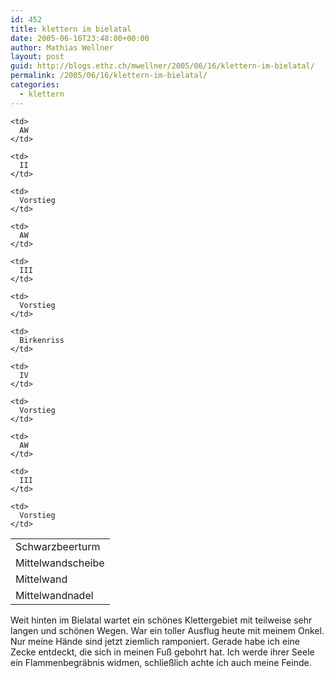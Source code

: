 ```yaml
---
id: 452
title: klettern im bielatal
date: 2005-06-16T23:48:00+00:00
author: Mathias Wellner
layout: post
guid: http://blogs.ethz.ch/mwellner/2005/06/16/klettern-im-bielatal/
permalink: /2005/06/16/klettern-im-bielatal/
categories:
  - klettern
---
```

<table cellpadding="&quot;3">
  <tr>
    <td>
      Schwarzbeerturm
    </td>
    
    <td>
      AW
    </td>
    
    <td>
      II
    </td>
    
    <td>
      Vorstieg
    </td>
  </tr>
  
  <tr>
    <td>
      Mittelwandscheibe
    </td>
    
    <td>
      AW
    </td>
    
    <td>
      III
    </td>
    
    <td>
      Vorstieg
    </td>
  </tr>
  
  <tr>
    <td>
      Mittelwand
    </td>
    
    <td>
      Birkenriss
    </td>
    
    <td>
      IV
    </td>
    
    <td>
      Vorstieg
    </td>
  </tr>
  
  <tr>
    <td>
      Mittelwandnadel
    </td>
    
    <td>
      AW
    </td>
    
    <td>
      III
    </td>
    
    <td>
      Vorstieg
    </td>
  </tr>
</table>

Weit hinten im Bielatal wartet ein schönes Klettergebiet mit teilweise sehr langen und schönen Wegen. War ein toller Ausflug heute mit meinem Onkel. Nur meine Hände sind jetzt ziemlich ramponiert. Gerade habe ich eine Zecke entdeckt, die sich in meinen Fuß gebohrt hat. Ich werde ihrer Seele ein Flammenbegräbnis widmen, schließlich achte ich auch meine Feinde.